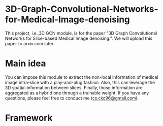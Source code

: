 # 3D-Graph-Convolutional-Networks-for-Medical-Image-denoising
This project, i.e.,3D GCN module, is for the paper "3D Graph Convolutional Networks for Slice-based Medical Image denoising.". We will upload this
paper to arxiv.com later.  
# Main idea
You can impose this module to extract the non-local information of  medical image intra-slice with a play-and-plug fashion. Also, this can leverage the 3D spatial information between slices. Finally, those information are aggregated as a hybrid one through a trainable weight.
If you have any questions, please feel free to conduct me (cs.ckc96@gmail.com).
# Framework
